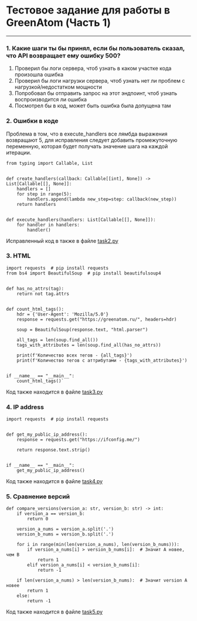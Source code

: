 # Тестовое задание для работы в GreenAtom (Часть 1)

---

### 1. Какие шаги ты бы принял, если бы пользователь сказал, что API возвращает ему ошибку 500?
1. Проверил бы логи сервера, чтоб узнать в каком участке кода произошла ошибка
2. Проверил бы логи нагрузки сервера, чтоб узнать нет ли проблем с нагрузкой/недостатком мощности
3. Попробовал бы отправить запрос на этот эндпоинт, чтоб узнать воспроизводится ли ошибка
4. Посмотрел бы в код, может быть ошибка была допущена там

### 2. Ошибки в коде
Проблема в том, что в execute_handlers все лямбда выражения возвращают 5, для исправления следует добавить промежуточную переменную, которая будет получать значение шага на каждой итерации.

```
from typing import Callable, List


def create_handlers(callback: Callable[[int], None]) -> List[Callable[[], None]]:
    handlers = []
    for step in range(5):
        handlers.append(lambda new_step=step: callback(new_step))
    return handlers


def execute_handlers(handlers: List[Callable[[], None]]):
    for handler in handlers:
        handler()
```

Исправленный код в также в файле [task2.py](task2.py)

### 3. HTML

```
import requests  # pip install requests
from bs4 import BeautifulSoup  # pip install beautifulsoup4


def has_no_attrs(tag):
    return not tag.attrs


def count_html_tags():
    hdr = {'User-Agent': 'Mozilla/5.0'}
    response = requests.get("https://greenatom.ru/", headers=hdr)

    soup = BeautifulSoup(response.text, "html.parser")

    all_tags = len(soup.find_all())
    tags_with_attributes = len(soup.find_all(has_no_attrs))

    print(f'Количество всех тегов - {all_tags}')
    print(f'Количество тегов с аттрибутами - {tags_with_attributes}')


if __name__ == "__main__":
    count_html_tags()`
```

Код также находится в файле [task3.py](task3.py)

### 4. IP address

```
import requests  # pip install requests


def get_my_public_ip_address():
    response = requests.get("https://ifconfig.me/")

    return response.text.strip()


if __name__ == "__main__":
    get_my_public_ip_address()
```

Код также находится в файле [task4.py](task4.py)

### 5. Сравнение версий

```
def compare_versions(version_a: str, version_b: str) -> int:
    if version_a == version_b:
        return 0

    version_a_nums = version_a.split('.')
    version_b_nums = version_b.split('.')

    for i in range(min(len(version_a_nums), len(version_b_nums))):
        if version_a_nums[i] > version_b_nums[i]:  # Значит А новее, чем B
            return 1
        elif version_a_nums[i] < version_b_nums[i]:
            return -1

    if len(version_a_nums) > len(version_b_nums):  # Значит version A новее
        return 1
    else:
        return -1
```

Код также находится в файле [task5.py](task5.py)
